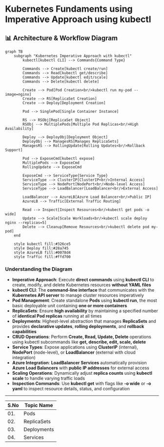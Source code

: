 # Kubernetes Fundaments using Imperative Approach using kubectl

## 📊 Architecture & Workflow Diagram

```mermaid
graph TB
    subgraph "Kubernetes Imperative Approach with kubectl"
        kubectl[kubectl CLI] --> Commands{Command Type}
        
        Commands --> Create[kubectl create/run]
        Commands --> Read[kubectl get/describe]
        Commands --> Update[kubectl edit/scale]
        Commands --> Delete[kubectl delete]
        
        Create --> Pod[Pod Creation<br/>kubectl run my-pod --image=nginx]
        Create --> RS[ReplicaSet Creation]
        Create --> Deploy[Deployment Creation]
        
        Pod --> SinglePod[Single Container Instance]
        
        RS --> RSObj[ReplicaSet Object]
        RSObj --> MultiplePods[Multiple Pod Replicas<br/>High Availability]
        
        Deploy --> DeployObj[Deployment Object]
        DeployObj --> ManagesRS[Manages ReplicaSets]
        ManagesRS --> RollingUpdate[Rolling Updates<br/>Rollback Support]
        
        Pod --> ExposeCmd[kubectl expose]
        MultiplePods --> ExposeCmd
        RollingUpdate --> ExposeCmd
        
        ExposeCmd --> ServiceType{Service Type}
        ServiceType --> ClusterIP[ClusterIP<br/>Internal Access]
        ServiceType --> NodePort[NodePort<br/>Node-level Access]
        ServiceType --> LoadBalancer[LoadBalancer<br/>External Access]
        
        LoadBalancer --> AzureLB[Azure Load Balancer<br/>Public IP]
        AzureLB --> Traffic[External Traffic Routing]
        
        Read --> Inspect[Inspect Resources<br/>kubectl get pods -o wide]
        Update --> Scale[Scale Workloads<br/>kubectl scale deploy nginx --replicas=5]
        Delete --> Cleanup[Remove Resources<br/>kubectl delete pod my-pod]
    end
    
    style kubectl fill:#326ce5
    style Deploy fill:#28a745
    style AzureLB fill:#0078d4
    style Traffic fill:#ffd700
```

### Understanding the Diagram

- **Imperative Approach**: Execute **direct commands** using **kubectl CLI** to create, modify, and delete Kubernetes resources **without YAML files**
- **kubectl CLI**: The **command-line interface** that communicates with the **Kubernetes API server** to manage cluster resources imperatively
- **Pod Management**: Create standalone **Pods** using **kubectl run**, the most basic deployable unit containing **one or more containers**
- **ReplicaSets**: Ensure **high availability** by maintaining a specified number of **identical Pod replicas** running at all times
- **Deployments**: Highest-level abstraction that manages **ReplicaSets** and provides **declarative updates**, **rolling deployments**, and **rollback capabilities**
- **CRUD Operations**: Perform **Create, Read, Update, Delete** operations using kubectl subcommands like **get, describe, edit, scale, delete**
- **Service Types**: Expose applications using **ClusterIP** (internal), **NodePort** (node-level), or **LoadBalancer** (external with cloud integration)
- **Azure Integration**: **LoadBalancer Services** automatically provision **Azure Load Balancers** with **public IP addresses** for external access
- **Scaling Operations**: Dynamically adjust **replica counts** using **kubectl scale** to handle varying traffic loads
- **Inspection Commands**: Use **kubectl get** with flags like **-o wide** or **-o yaml** to inspect resource details, status, and configuration

---

| S.No  | Topic Name |
| ------| ------------- |
| 01.   | Pods   |
| 02.   | ReplicaSets  |
| 03.   | Deployments  |
| 04.   | Services  |